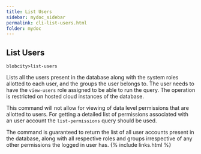 ```yaml
---
title: List Users
sidebar: mydoc_sidebar
permalink: cli-list-users.html
folder: mydoc
---
```


## List Users

```
blobcity>list-users
```

Lists all the users present in the database along with the system roles allotted to each user, and the groups the user belongs to. The user needs to have the `view-users` role assigned to be able to run the query. The operation is restricted on hosted cloud instances of the database.

This command will not allow for viewing of data level permissions that are allotted to users. For getting a detailed list of permissions associated with an user account the `list-permissions` query should be used.

The command is guaranteed to return the list of all user accounts present in the database, along with all respective roles and groups irrespective of any other permissions the logged in user has.
{% include links.html %}

